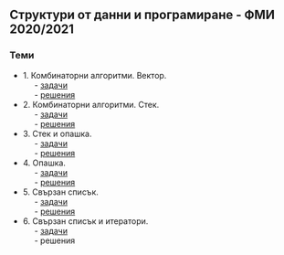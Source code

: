 ## Структури от данни и програмиране - ФМИ 2020/2021
### Теми
 -  1.&nbsp;Комбинаторни алгоритми. Вектор.  
 &nbsp;&nbsp;&nbsp;&nbsp; - [задачи](https://github.com/karinag99/Data_Structures_and_algorithms_FMI/blob/main/01.%20Combinatorial%20algorithms/Tasks.md)  
&nbsp;&nbsp;&nbsp;&nbsp; - [решения](
https://github.com/karinag99/Data_Structures_and_algorithms_FMI/tree/main/01.%20Combinatorial%20algorithms/solutions)
-  2.&nbsp;Комбинаторни алгоритми. Стек.   
 &nbsp;&nbsp;&nbsp;&nbsp; - [задачи](https://github.com/karinag99/Data_Structures_and_algorithms_FMI/blob/main/02.%20Combinatorial%20algorithms.%20Stack/Tasks.md
)  
&nbsp;&nbsp;&nbsp;&nbsp; - [решения](
https://github.com/karinag99/Data_Structures_and_algorithms_FMI/tree/main/02_Combinatorial_algorithms_Stack/solutions)
-  3.&nbsp;Стек и опашка.   
&nbsp;&nbsp;&nbsp;&nbsp; - [задачи](https://github.com/karinag99/Data_Structures_and_algorithms_FMI/blob/main/02_Stack_Queue/Tasks.md)  
&nbsp;&nbsp;&nbsp;&nbsp; - [решения](https://github.com/karinag99/Data_Structures_and_algorithms_FMI/tree/main/02_Stack_Queue/solutions)
-  4.&nbsp;Опашка.   
&nbsp;&nbsp;&nbsp;&nbsp; - [задачи](https://github.com/karinag99/Data_Structures_and_algorithms_FMI/blob/main/04_Queue/README.md)  
&nbsp;&nbsp;&nbsp;&nbsp; - [решения](https://github.com/karinag99/Data_Structures_and_algorithms_FMI/tree/main/04_Queue/solutions)
-  5.&nbsp;Свързан списък.   
&nbsp;&nbsp;&nbsp;&nbsp; - [задачи](https://github.com/karinag99/Data_Structures_and_algorithms_FMI/blob/main/05_LinkedLists/Tasks.md)  
&nbsp;&nbsp;&nbsp;&nbsp; - [решения](https://github.com/karinag99/Data_Structures_and_algorithms_FMI/tree/main/05_LinkedLists/Solutions)
-  6.&nbsp;Свързан списък и итератори.   
&nbsp;&nbsp;&nbsp;&nbsp; - [задачи](https://github.com/karinag99/Data_Structures_and_algorithms_FMI/blob/main/06_LinkedLists_Iterators/README.md)  
&nbsp;&nbsp;&nbsp;&nbsp; - решения
